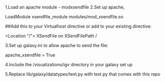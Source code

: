 1.Load an apache module - modxsendfile
2.Set up apache, 

LoadModule xsendfile_module modules/mod_xsendfile.so

##Add this to your Virtualhost directive or add to your existing <Location> directive:

<Location "/">
  XSendFile on
  XSendFilePath /
</Location>


3.Set up galaxy.ini to allow apache to send the file:

apache_xsendfile = True

4.Include the /visualizations/igv directory in your galaxy set up

5.Replace lib/galaxy/datatypes/text.py with text.py that comes with this repo 


